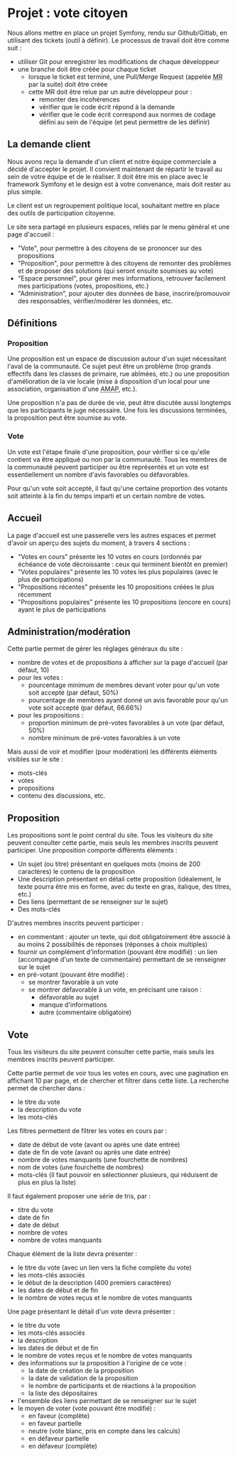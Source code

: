 # Projet : vote citoyen

Nous allons mettre en place un projet Symfony, rendu sur Github/Gitlab, en utilisant des tickets (outil à définir). Le processus de travail doit être comme suit : 
- utiliser Git pour enregistrer les modifications de chaque développeur
- une branche doit être créée pour chaque ticket
  - lorsque le ticket est terminé, une Pull/Merge Request (appelée <abbr title="Pull/Merge Request">MR</abbr> par la suite) doit être créée
  - cette MR doit être relue par un autre développeur pour :
    - remonter des incohérences
    - vérifier que le code écrit répond à la demande
    - vérifier que le code écrit correspond aux normes de codage défini au sein de l'équipe (et peut permettre de les définir)

## La demande client

Nous avons reçu la demande d'un client et notre équipe commerciale a décidé d'accepter le projet. Il convient maintenant de répartir le travail au sein de votre équipe et de le réaliser. Il doit être mis en place avec le framework Symfony et le design est à votre convenance, mais doit rester au plus simple.

Le client est un regroupement politique local, souhaitant mettre en place des outils de participation citoyenne.

Le site sera partagé en plusieurs espaces, reliés par le menu général et une page d'accueil :

- "Vote", pour permettre à des citoyens de se prononcer sur des propositions
- "Proposition", pour permettre à des citoyens de remonter des problèmes et de proposer des solutions (qui seront ensuite soumises au vote)
- "Espace personnel", pour gérer mes informations, retrouver facilement mes participations (votes, propositions, etc.)
- "Administration", pour ajouter des données de base, inscrire/promouvoir des responsables, vérifier/modérer les données, etc.

## Définitions

### Proposition

Une proposition est un espace de discussion autour d'un sujet nécessitant l'aval de la communauté. Ce sujet peut être un problème (trop grands effectifs dans les classes de primaire, rue abîmées, etc.) ou une proposition d'amélioration de la vie locale (mise à disposition d'un local pour une association, organisation d'une <abbr title="Association pour le maintien d'une agriculture paysanne">AMAP</abbr>, etc.).

Une proposition n'a pas de durée de vie, peut être discutée aussi longtemps que les participants le juge nécessaire. Une fois les discussions terminées, la proposition peut être soumise au vote.

### Vote

Un vote est l'étape finale d'une proposition, pour vérifier si ce qu'elle contient va être appliqué ou non par la communauté. Tous les membres de la communauté peuvent participer ou être représentés et un vote est essentiellement un nombre d'avis favorables ou défavorables.

Pour qu'un vote soit accepté, il faut qu'une certaine proportion des votants soit atteinte à la fin du temps imparti et un certain nombre de votes.


## Accueil

La page d'accueil est une passerelle vers les autres espaces et permet d'avoir un aperçu des sujets du moment, à travers 4 sections :
- "Votes en cours" présente les 10 votes en cours (ordonnés par échéance de vote décroissante : ceux qui terminent bientôt en premier)
- "Votes populaires" présente les 10 votes les plus populaires (avec le plus de participations)
- "Propositions récentes" présente les 10 propositions créées le plus récemment
- "Propositions populaires" présente les 10 propositions (encore en cours) ayant le plus de participations


## Administration/modération

Cette partie permet de gérer les réglages généraux du site :
- nombre de votes et de propositions à afficher sur la page d'accueil (par défaut, 10)
- pour les votes :
  - pourcentage minimum de membres devant voter pour qu'un vote soit accepté (par défaut, 50%)
  - pourcentage de membres ayant donné un avis favorable pour qu'un vote soit accepté (par défaut, 66.66%)
- pour les propositions :
  - proportion minimum de pré-votes favorables à un vote (par défaut, 50%)
  - nombre minimum de pré-votes favorables à un vote

Mais aussi de voir et modifier (pour modération) les différents éléments visibles sur le site :
- mots-clés
- votes
- propositions
- contenu des discussions, etc.


## Proposition

Les propositions sont le point central du site. Tous les visiteurs du site peuvent consulter cette partie, mais seuls les membres inscrits peuvent participer.
Une proposition comporte différents éléments :
- Un sujet (ou titre) présentant en quelques mots (moins de 200 caractères) le contenu de la proposition
- Une description présentant en détail cette proposition (idéalement, le texte pourra être mis en forme, avec du texte en gras, italique, des titres, etc.)
- Des liens (permettant de se renseigner sur le sujet)
- Des mots-clés

D'autres membres inscrits peuvent participer :
- en commentant : ajouter un texte, qui doit obligatoirement être associé à au moins 2 possibilités de réponses (réponses à choix multiples)
- fournir un complément d'information (pouvant être modifié) : un lien (accompagné d'un texte de commentaire) permettant de se renseigner sur le sujet
- en pré-votant (pouvant être modifié) : 
  - se montrer favorable à un vote
  - se montrer défavorable à un vote, en précisant une raison :
    - défavorable au sujet
    - manque d'informations
    - autre (commentaire obligatoire)


## Vote

Tous les visiteurs du site peuvent consulter cette partie, mais seuls les membres inscrits peuvent participer.

Cette partie permet de voir tous les votes en cours, avec une pagination en affichant 10 par page, et de chercher et filtrer dans cette liste.
La recherche permet de chercher dans :
- le titre du vote
- la description du vote
- les mots-clés

Les filtres permettent de filtrer les votes en cours par :
- date de début de vote (avant ou après une date entrée)
- date de fin de vote (avant ou après une date entrée)
- nombre de votes manquants (une fourchette de nombres)
- nom de votes (une fourchette de nombres)
- mots-clés (il faut pouvoir en sélectionner plusieurs, qui réduisent de plus en plus la liste)

Il faut également proposer une série de tris, par :
- titre du vote
- date de fin
- date de début
- nombre de votes
- nombre de votes manquants

Chaque élément de la liste devra présenter : 
- le titre du vote (avec un lien vers la fiche complète du vote)
- les mots-clés associés
- le début de la description (400 premiers caractères)
- les dates de début et de fin
- le nombre de votes reçus et le nombre de votes manquants

Une page présentant le détail d'un vote devra présenter :
- le titre du vote
- les mots-clés associés
- la description 
- les dates de début et de fin
- le nombre de votes reçus et le nombre de votes manquants
- des informations sur la proposition à l'origine de ce vote :
  - la date de création de la proposition
  - la date de validation de la proposition
  - le nombre de participants et de réactions à la proposition
  - la liste des dépositaires
- l'ensemble des liens permettant de se renseigner sur le sujet
- le moyen de voter (vote pouvant être modifié) :
  - en faveur (complète)
  - en faveur partielle
  - neutre (vote blanc, pris en compte dans les calculs)
  - en défaveur partielle
  - en défaveur (complète)

